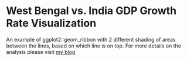 # West Bengal vs. India GDP Growth Rate Visualization
An example of ggplot2::geom_ribbon with 2 different shading of areas between the lines, based on which line is on top. For more details on the analysis please visit [my blog](https://mandalsubhajit.wordpress.com/2016/03/27/the-lost-decade-of-west-bengal/)
